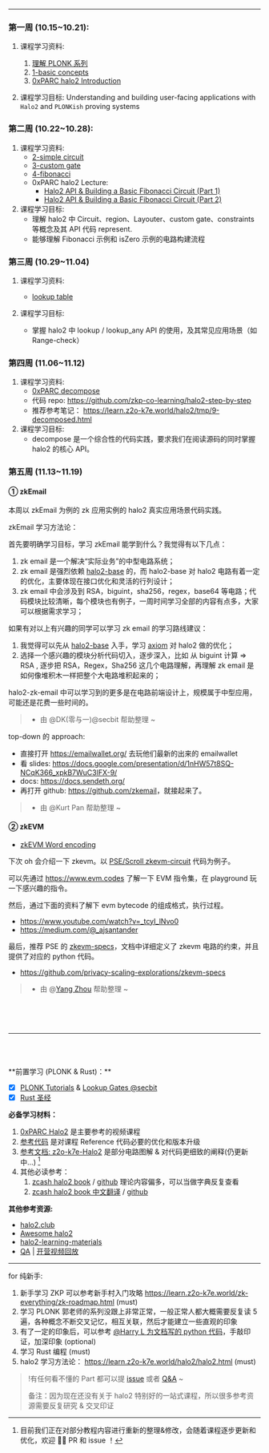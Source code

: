 -----

### **第一周 (10.15~10.21):**

1. 课程学习资料: 
   1. [理解 PLONK 系列](https://learn.z2o-k7e.world/plonk-intro-cn/plonk-intro.html)
   2. [1-basic concepts](https://learn.z2o-k7e.world/halo2/chap-0/index.html)
   3. [0xPARC halo2 Introduction](https://learn.0xparc.org/materials/halo2/learning-group-1/introduction) 

2. 课程学习目标: Understanding and building user-facing applications with `Halo2` and `PLONKish` proving systems



### **第二周 (10.22~10.28):**

1. 课程学习资料:
	- [2-simple circuit](https://learn.z2o-k7e.world/halo2/chap-1/index.html)
	- [3-custom gate](https://learn.z2o-k7e.world/halo2/chap-2/index.html)
	- [4-fibonacci](https://learn.z2o-k7e.world/halo2/chap-3/index.html)
	- 0xPARC halo2 Lecture:
	  - [Halo2 API & Building a Basic Fibonacci Circuit (Part 1)](https://learn.0xparc.org/materials/halo2/learning-group-1/halo2-api)
	  - [Halo2 API & Building a Basic Fibonacci Circuit (Part 2)](https://learn.0xparc.org/materials/halo2/learning-group-1/halo2-api-continued)
2. 课程学习目标:
	- 理解 halo2 中 Circuit、region、Layouter、custom gate、constraints 等概念及其 API 代码 represent.
	- 能够理解 Fibonacci 示例和 isZero 示例的电路构建流程

### **第三周 (10.29~11.04)**

1. 课程学习资料: 
	- [lookup table](https://learn.z2o-k7e.world/halo2/chap-4/index.html)

2. 课程学习目标:
	- 掌握 halo2 中 lookup / lookup_any API 的使用，及其常见应用场景（如 Range-check）

### **第四周 (11.06~11.12)**

1. 课程学习资料:
    - [0xPARC decompose](https://learn.0xparc.org/materials/halo2/learning-group-1/exercise-3)
    - 代码 repo: <https://github.com/zkp-co-learning/halo2-step-by-step>
    - 推荐参考笔记： <https://learn.z2o-k7e.world/halo2/tmp/9-decomposed.html>
2. 课程学习目标:
	- decompose 是一个综合性的代码实践，要求我们在阅读源码的同时掌握 halo2 的核心 API。

### **第五周 (11.13~11.19)**

#### ① zkEmail 

本周以 zkEmail 为例的 zk 应用实例的 halo2 真实应用场景代码实践。

zkEmail 学习方法论：

首先要明确学习目标，学习 zkEmail 能学到什么？我觉得有以下几点：

1. zk email 是一个解决“实际业务”的中型电路系统；
2. zk email 是强烈依赖 [halo2-base](https://github.com/axiom-crypto/halo2-lib/tree/community-edition/halo2-base) 的，而 halo2-base 对 halo2 电路有着一定的优化，主要体现在接口优化和灵活的行列设计；
3. zk email 中会涉及到 RSA，biguint，sha256，regex，base64 等电路；代码模块比较清晰，每个模块也有例子，一周时间学习全部的内容有点多，大家可以根据需求学习；

如果有对以上有兴趣的同学可以学习 zk email 的学习路线建议：
1. 我觉得可以先从 [halo2-base](https://github.com/axiom-crypto/halo2-lib/tree/community-edition/halo2-base) 入手，学习 [axiom](https://github.com/axiom-crypto) 对 halo2 做的优化；
2. 选择一个感兴趣的模块分析代码切入，逐步深入，比如 从 biguint 计算 => RSA , 逐步把 RSA，Regex，Sha256 这几个电路理解，再理解 zk email 是如何像堆积木一样把整个大电路堆积起来的；

halo2-zk-email 中可以学习到的更多是在电路前端设计上，规模属于中型应用，可能还是花费一些时间的。

> - 由 @DK(零与一)@secbit 帮助整理 ~


top-down 的 approach: 
- 直接打开 <https://emailwallet.org/> 去玩他们最新的出来的 emailwallet 
- 看 slides: <https://docs.google.com/presentation/d/1nHW57t8SQ-NCqK366_xpkB7WuC3lFX-9/>
- docs: <https://docs.sendeth.org/>
- 再打开 github: <https://github.com/zkemail>，就接起来了。

> - 由 @Kurt Pan 帮助整理 ~

#### ② zkEVM

- [zkEVM Word encoding](https://github.com/zkp-co-learning/halo2-step-by-step/discussions/58)

下次 oh 会介绍一下 zkevm。以 [PSE/Scroll zkevm-circuit](https://github.com/scroll-tech/zkevm-circuits) 代码为例子。

可以先通过 <https://www.evm.codes> 了解一下 EVM 指令集，在 playground 玩一下感兴趣的指令。

然后，通过下面的资料了解下 evm bytecode 的组成格式，执行过程。
- <https://www.youtube.com/watch?v=_tcyI_lNvo0>
- <https://medium.com/@_ajsantander>

最后，推荐 PSE 的 [zkevm-specs](https://github.com/privacy-scaling-explorations/zkevm-specs)，文档中详细定义了 zkevm 电路的约束，并且提供了对应的 python 代码。
- <https://github.com/privacy-scaling-explorations/zkevm-specs>

> - 由 @[Yang Zhou](https://github.com/yz89) 帮助整理 ~

<br />
<br />
<br />


----

<br />
<br />
<br />
**前置学习 (PLONK & Rust)：**

 - [x] [PLONK Tutorials](https://learn.z2o-k7e.world/plonk-intro-cn/plonk-arithmetization.html) &  [Lookup Gates @secbit](https://learn.z2o-k7e.world/plonk-intro-cn/plonk-lookup.html)
 - [x] [Rust 圣经](https://course.rs/about-book.html)

**必备学习材料：**

1. [0xPARC Halo2](https://learn.0xparc.org/halo2)  是主要参考的视频课程
2. [参考代码](https://github.com/zkp-co-learning/halo2-step-by-step/tree/main)   是对课程 Reference 代码必要的优化和版本升级
3. [参考文档: z2o-k7e-Halo2](https://learn.z2o-k7e.world/halo2/chap-1/index.html)   是部分电路图解 & 对代码更细致的阐释(仍更新中...) [^1]
4. 其他必读参考：
	1. [zcash halo2 book](https://zcash.github.io/halo2/) / [github](https://github.com/zcash/halo2/blob/main/book/)  理论内容偏多，可以当做字典反复查看
	2. [zcash halo2 book 中文翻译](https://trapdoor-tech.github.io/halo2-book-chinese/) / [github](https://trapdoor-tech.github.io/halo2-book-chinese/)




**其他参考资源:**
- [halo2.club](https://halo2.club)
- [Awesome halo2](https://github.com/adria0/awesome-halo2)
- [halo2-learning-materials](https://learn.z2o-k7e.world/halo2/halo2.html)
- [QA](https://github.com/zkp-co-learning/halo2-step-by-step/discussions)  |  [开营视频回放](https://www.youtube.com/watch?v=0BVaXaRpgww&t=10s)



----



for 纯新手:

1. 新手学习 ZKP 可以参考新手村入门攻略 <https://learn.z2o-k7e.world/zk-everything/zk-roadmap.html> (must)
2. 学习 PLONK 郭老师的系列没跟上非常正常，一般正常人都大概需要反复读 5 遍，各种概念不断交叉记忆，相互关联，然后才能建立一些直观的印象
3. 有了一定的印象后，可以参考 [@Harry L 为文档写的 python 代码](https://github.com/Antalpha-Labs/baby-plonk/blob/main/tutorials/understanding-plonk-cn/3-plonk-permutation.ipynb)，手敲印证，加深印象 (optional)
4. 学习 Rust 编程 (must)
5. halo2 学习方法论： <https://learn.z2o-k7e.world/halo2/halo2.html>  (must)



> !有任何看不懂的 Part 都可以提 [issue](https://github.com/zkp-co-learning/halo2-step-by-step/issues) 或者 [Q&A](https://github.com/zkp-co-learning/halo2-step-by-step/discussions/categories/q-a) ~
> 
> 备注：因为现在还没有关于 halo2 特别好的一站式课程，所以很多参考资源需要反复研究 & 交叉印证



[^1]: 目前我们正在对部分教程内容进行重新的整理&修改，会随着课程逐步更新和优化，欢迎 👏🏻 PR 和 issue ！
